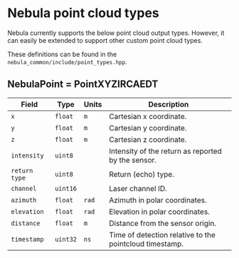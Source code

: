 # Nebula point cloud types

Nebula currently supports the below point cloud output types.
However, it can easily be extended to support other custom point cloud types.

These definitions can be found in the `nebula_common/include/point_types.hpp`.

## NebulaPoint = PointXYZIRCAEDT

| Field         | Type     | Units | Description                                             |
| ------------- | -------- | ----- | ------------------------------------------------------- |
| `x`           | `float`  | `m`   | Cartesian x coordinate.                                 |
| `y`           | `float`  | `m`   | Cartesian y coordinate.                                 |
| `z`           | `float`  | `m`   | Cartesian z coordinate.                                 |
| `intensity`   | `uint8`  |       | Intensity of the return as reported by the sensor.      |
| `return type` | `uint8`  |       | Return (echo) type.                                     |
| `channel`     | `uint16` |       | Laser channel ID.                                       |
| `azimuth`     | `float`  | `rad` | Azimuth in polar coordinates.                           |
| `elevation`   | `float`  | `rad` | Elevation in polar coordinates.                         |
| `distance`    | `float`  | `m`   | Distance from the sensor origin.                        |
| `timestamp`   | `uint32` | `ns`  | Time of detection relative to the pointcloud timestamp. |

